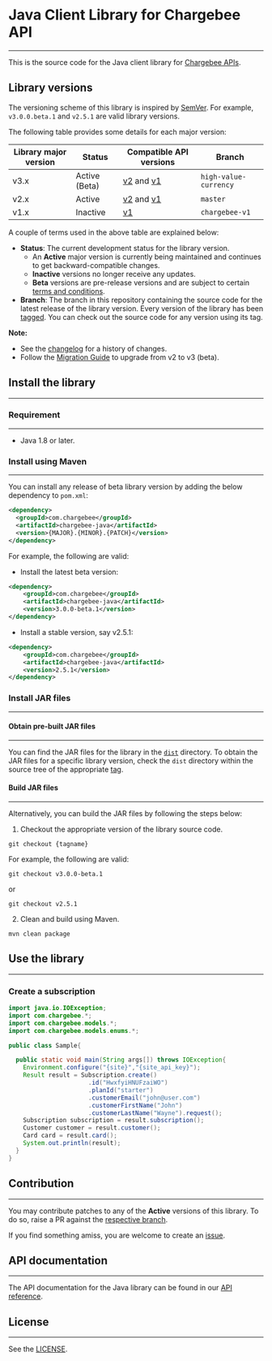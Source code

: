 # Java Client Library for Chargebee API
***
This is the source code for the Java client library for [Chargebee APIs](https://apidocs.chargebee.com/docs/api?lang=java).

## Library versions

The versioning scheme of this library is inspired by [SemVer](https://semver.org/). For example, `v3.0.0.beta.1` and `v2.5.1` are valid library versions.

The following table provides some details for each major version:

| Library major version | Status        | Compatible API versions                                                                                               | **Branch**            |
|-----------------------|---------------|-----------------------------------------------------------------------------------------------------------------------|-----------------------|
| v3.x                  | Active (Beta) | [v2](https://apidocs.chargebee.com/docs/api/v2?lang=java) and [v1](https://apidocs.chargebee.com/docs/api/v1?lang=java) | `high-value-currency` |
| v2.x                  | Active        | [v2](https://apidocs.chargebee.com/docs/api/v2?lang=java) and [v1](https://apidocs.chargebee.com/docs/api/v1?lang=java)   | `master`              |
| v1.x                  | Inactive      | [v1](https://apidocs.chargebee.com/docs/api/v1?lang=java)                                                               | `chargebee-v1`        |

A couple of terms used in the above table are explained below:
- **Status**: The current development status for the library version. 
  - An **Active** major version is currently being maintained and continues to get backward-compatible changes. 
  - **Inactive** versions no longer receive any updates. 
  - **Beta** versions are pre-release versions and are subject to certain [terms and conditions](https://www.chargebee.com/company/terms/#your_rights).  
- **Branch**: The branch in this repository containing the source code for the latest release of the library version. Every version of the library has been [tagged](https://github.com/chargebee/chargebee-java/tags). You can check out the source code for any version using its tag.

**Note:** 
- See the [changelog](CHANGELOG.md) for a history of changes. 
- Follow the [Migration Guide](https://github.com/chargebee/chargebee-java/wiki/Migration-guide-for-v3) to upgrade from v2 to v3 (beta).

## Install the library
***

### Requirement
***
 * Java 1.8 or later.

### Install using Maven
***

You can install any release of beta library version by adding the below dependency to `pom.xml`:

```xml
<dependency>
  <groupId>com.chargebee</groupId>
  <artifactId>chargebee-java</artifactId>
  <version>{MAJOR}.{MINOR}.{PATCH}</version>
</dependency>
```
For example, the following are valid:

- Install the latest beta version:
```xml
<dependency>
    <groupId>com.chargebee</groupId>
    <artifactId>chargebee-java</artifactId>
    <version>3.0.0-beta.1</version>
</dependency>
```

- Install a stable version, say v2.5.1:
```xml
<dependency>
    <groupId>com.chargebee</groupId>
    <artifactId>chargebee-java</artifactId>
    <version>2.5.1</version>
</dependency>
```

### Install JAR files
***

#### Obtain pre-built JAR files
***

You can find the JAR files for the library in the [`dist`](dist) directory. To obtain the JAR files for a specific library version, check the `dist` directory within the source tree of the appropriate [tag](https://github.com/chargebee/chargebee-java/tags).

#### Build JAR files
***

Alternatively, you can build the JAR files by following the steps below:

1. Checkout the appropriate version of the library source code.
```shell
git checkout {tagname}
```
For example, the following are valid:

```shell
git checkout v3.0.0-beta.1
```
or
```shell
git checkout v2.5.1
```

2. Clean and build using Maven.
```shell
mvn clean package
```


## Use the library
***

### Create a subscription

```java
import java.io.IOException;
import com.chargebee.*;
import com.chargebee.models.*;
import com.chargebee.models.enums.*;

public class Sample{

  public static void main(String args[]) throws IOException{
    Environment.configure("{site}","{site_api_key}");
    Result result = Subscription.create()
                      .id("HwxfyiHNUFzaiWO")
                      .planId("starter")
                      .customerEmail("john@user.com")
                      .customerFirstName("John")
                      .customerLastName("Wayne").request();
    Subscription subscription = result.subscription();
    Customer customer = result.customer();
    Card card = result.card();
    System.out.println(result);
  }
}
```
## Contribution
***
You may contribute patches to any of the **Active** versions of this library. To do so, raise a PR against the [respective branch](#library-versions).

If you find something amiss, you are welcome to create an [issue](https://github.com/chargebee/chargebee-java/issues).

## API documentation
***

The API documentation for the Java library can be found in our [API reference](https://apidocs.chargebee.com/docs/api?lang=java).


## License
***

See the [LICENSE](LICENSE).
